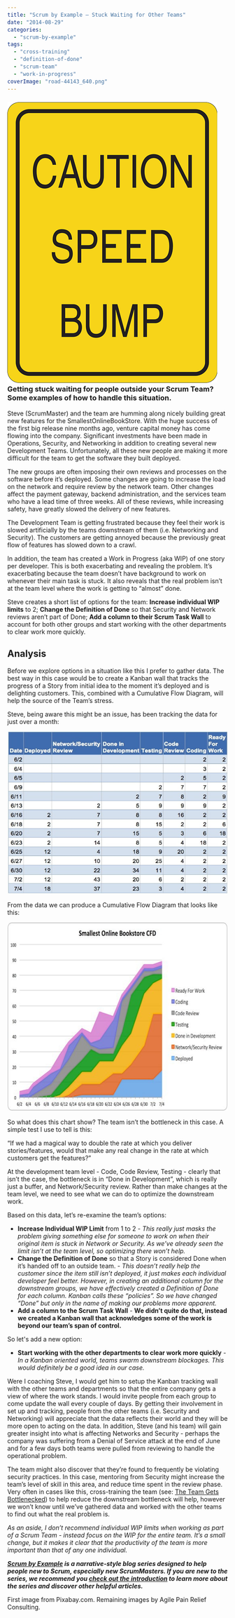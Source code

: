 ```yaml
---
title: "Scrum by Example – Stuck Waiting for Other Teams"
date: "2014-08-29"
categories: 
  - "scrum-by-example"
tags: 
  - "cross-training"
  - "definition-of-done"
  - "scrum-team"
  - "work-in-progress"
coverImage: "road-44143_640.png"
---
```


### ![Speed Bump Sign - free image from Pixabay.com](images/road-44143_640.png) Getting stuck waiting for people outside your Scrum Team? Some examples of how to handle this situation.

Steve (ScrumMaster) and the team are humming along nicely building great new features for the SmallestOnlineBookStore. With the huge success of the first big release nine months ago, venture capital money has come flowing into the company. Significant investments have been made in Operations, Security, and Networking in addition to creating several new Development Teams. Unfortunately, all these new people are making it more difficult for the team to get the software they built deployed.

The new groups are often imposing their own reviews and processes on the software before it’s deployed. Some changes are going to increase the load on the network and require review by the network team. Other changes affect the payment gateway, backend administration, and the services team who have a lead time of three weeks. All of these reviews, while increasing safety, have greatly slowed the delivery of new features.

The Development Team is getting frustrated because they feel their work is slowed artificially by the teams downstream of them (i.e. Networking and Security). The customers are getting annoyed because the previously great flow of features has slowed down to a crawl.

In addition, the team has created a Work in Progress (aka WIP) of one story per developer. This is both exacerbating and revealing the problem. It’s exacerbating because the team doesn’t have background to work on whenever their main task is stuck. It also reveals that the real problem isn’t at the team level where the work is getting to “almost” done.

Steve creates a short list of options for the team: **Increase individual WIP limits** to 2; **Change the Definition of Done** so that Security and Network reviews aren’t part of Done; **Add a column to their Scrum Task Wall** to account for both other groups and start working with the other departments to clear work more quickly.

## Analysis

Before we explore options in a situation like this I prefer to gather data. The best way in this case would be to create a Kanban wall that tracks the progress of a Story from initial idea to the moment it’s deployed and is delighting customers. This, combined with a Cumulative Flow Diagram, will help the source of the Team’s stress.

Steve, being aware this might be an issue, has been tracking the data for just over a month:

![ScrumMaster_Tales_-_Stuck_Waiting_for_Other_Teams_data_table](images/ScrumMaster_Tales_-_Stuck_Waiting_for_Other_Teams_data_table.jpg)

From the data we can produce a Cumulative Flow Diagram that looks like this:

![ScrumMaster_Tales_-_Stuck_Waiting_for_Other_Teams_CFD_chart](images/ScrumMaster_Tales_-_Stuck_Waiting_for_Other_Teams_CFD_chart.jpg)

So what does this chart show? The team isn’t the bottleneck in this case. A simple test I use to tell is this:

“If we had a magical way to double the rate at which you deliver stories/features, would that make any real change in the rate at which customers get the features?”

At the development team level - Code, Code Review, Testing - clearly that isn’t the case, the bottleneck is in “Done in Development”, which is really just a buffer, and Network/Security review. Rather than make changes at the team level, we need to see what we can do to optimize the downstream work.

Based on this data, let’s re-examine the team’s options:

- **Increase Individual WIP Limit** from 1 to 2 - _This really just masks the problem giving something else for someone to work on when their original item is stuck in Network or Security. As we’ve already seen the limit isn’t at the team level, so optimizing there won’t help._
- **Change the Definition of Done** so that a Story is considered Done when it’s handed off to an outside team. - _This doesn’t really help the customer since the item still isn’t deployed, it just makes each individual developer feel better. However, in creating an additional column for the downstream groups, we have effectively created a Definition of Done for each column. Kanban calls these “policies”. So we have changed “Done” but only in the name of making our problems more apparent._
- **Add a column to the Scrum Task Wall** - __We didn’t quite do that, instead we created a Kanban wall that acknowledges some of the work is beyond our team’s span of control.__

So let's add a new option:

- **Start working with the other departments to clear work more quickly** - _In a Kanban oriented world, teams swarm downstream blockages. This would definitely be a good idea in our case._

Were I coaching Steve, I would get him to setup the Kanban tracking wall with the other teams and departments so that the entire company gets a view of where the work stands. I would invite people from each group to come update the wall every couple of days. By getting their involvement in set up and tracking, people from the other teams (i.e. Security and Networking) will appreciate that the data reflects their world and they will be more open to acting on the data. In addition, Steve (and his team) will gain greater insight into what is affecting Networks and Security - perhaps the company was suffering from a Denial of Service attack at the end of June and for a few days both teams were pulled from reviewing to handle the operational problem.

The team might also discover that they’re found to frequently be violating security practices. In this case, mentoring from Security might increase the team’s level of skill in this area, and reduce time spent in the review phase. Very often in cases like this, cross-training the team (see: [The Team Gets Bottlenecked](https://agilepainrelief.com/blog/scrummaster-tales-the-team-gets-bottlenecked.html "Scrum By Example – The Team Gets Bottlenecked")) to help reduce the downstream bottleneck will help, however we won’t know until we’ve gathered data and worked with the other teams to find out what the real problem is.

_As an aside, I don’t recommend individual WIP limits when working as part of a Scrum Team - instead focus on the WIP for the entire team. It’s a small change, but it makes it clear that the productivity of the team is more important than that of any one individual._

_**[Scrum by Example](/blog/category/scrum-by-example) is a narrative-style blog series designed to help people new to Scrum, especially new ScrumMasters. If you are new to the series, we recommend you [check out the introduction](/blog/scrum-by-example.html) to learn more about the series and discover other helpful articles.**_

First image from Pixabay.com. Remaining images by Agile Pain Relief Consulting.
